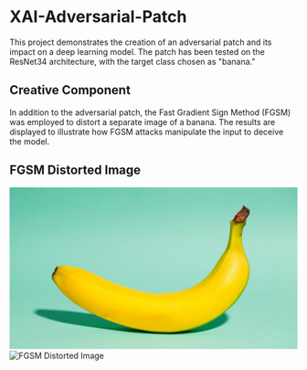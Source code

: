# XAI-Adversarial-Patch

This project demonstrates the creation of an adversarial patch and its impact on a deep learning model. The patch has been tested on the ResNet34 architecture, with the target class chosen as "banana."

## Creative Component

In addition to the adversarial patch, the Fast Gradient Sign Method (FGSM) was employed to distort a separate image of a banana. The results are displayed to illustrate how FGSM attacks manipulate the input to deceive the model.

## FGSM Distorted Image

![Original Image](how-many-calories-are-in-a-banana-1440x810.jpg)
![FGSM Distorted Image](download(2).png)
